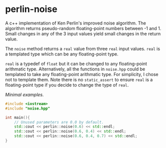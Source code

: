 # perlin-noise
A c++ implementation of Ken Perlin's improved noise algorithm. The algorithm returns pseudo-random floating-point numbers between -1 and 1. Small changes in any of the 3 input values yield small changes in the return value.

The `noise` method returns a `real` value from three `real` input values. `real` is a templated type which can be any floating-point type.

`real` is a typedef of `float` but it can be changed to any floating-point arithmatic type. Alternatively, all the functions in `noise.hpp` could be templated to take any floating-point arithmatic type. For simplicity, I chose not to template them. Note there is no `static_assert` to ensure `real` is a floating-point type if you decide to change the type of `real`.

*Minimal examples.*

```cpp
#include <iostream>
#include "noise.hpp"

int main(){
	// Unused parameters are 0.0 by default.
	std::cout << perlin::noise(0.6) << std::endl;
	std::cout << perlin::noise(0.6, 0.4) << std::endl;
	std::cout << perlin::noise(0.6, 0.4, 0.7) << std::endl;
}
```
